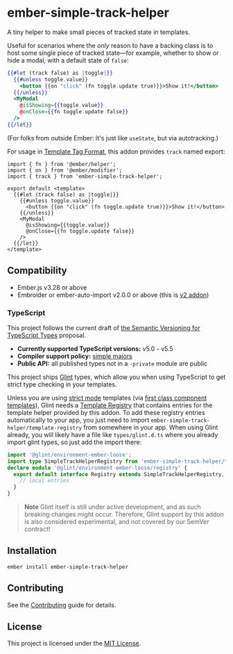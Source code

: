 ember-simple-track-helper
==============================================================================

A tiny helper to make small pieces of tracked state in templates.

Useful for scenarios where the *only* reason to have a backing class is to host some single piece of tracked state—for example, whether to show or hide a modal, with a default state of `false`:

```hbs
{{#let (track false) as |toggle|}}
  {{#unless toggle.value}}
    <button {{on "click" (fn toggle.update true)}}>Show it!</button>
  {{/unless}}
  <MyModal
    @isShowing={{toggle.value}}
    @onClose={{fn toggle.update false}}
  />
{{/let}}
```

(For folks from outside Ember: it's just like `useState`, but via autotracking.)

For usage in [Template Tag Format](https://guides.emberjs.com/release/components/template-tag-format/),
this addon provides `track` named export:

```gjs
import { fn } from '@ember/helper';
import { on } from '@ember/modifier';
import { track } from 'ember-simple-track-helper';

export default <template>
  {{#let (track false) as |toggle|}}
    {{#unless toggle.value}}
      <button {{on "click" (fn toggle.update true)}}>Show it!</button>
    {{/unless}}
    <MyModal
      @isShowing={{toggle.value}}
      @onClose={{fn toggle.update false}}
    />
  {{/let}}
</template>
```

Compatibility
------------------------------------------------------------------------------

* Ember.js v3.28 or above
* Embroider or ember-auto-import v2.0.0 or above (this is [v2 addon](https://emberjs.github.io/rfcs/0507-embroider-v2-package-format.html))

### TypeScript

This project follows the current draft of [the Semantic Versioning for TypeScript Types][semver] proposal.

- **Currently supported TypeScript versions:** v5.0 - v5.5
- **Compiler support policy:** [simple majors][sm]
- **Public API:** all published types not in a `-private` module are public

[semver]: https://github.com/tracked-tools/ember-rfcs/blob/semver-for-ts/text/0730-semver-for-ts.md
[sm]: https://github.com/tracked-tools/ember-rfcs/blob/semver-for-ts/text/0730-semver-for-ts.md#simple-majors

This project ships [Glint](https://github.com/typed-ember/glint) types,
 which allow you when using TypeScript to get strict type checking in your templates.

 Unless you are using [strict mode](http://emberjs.github.io/rfcs/0496-handlebars-strict-mode.html) templates
 (via [first class component templates](http://emberjs.github.io/rfcs/0779-first-class-component-templates.html)),
 Glint needs a [Template Registry](https://typed-ember.gitbook.io/glint/using-glint/ember/template-registry)
 that contains entries for the template helper provided by this addon.
 To add these registry entries automatically to your app, you just need to import `ember-simple-track-helper/template-registry`
 from somewhere in your app. When using Glint already, you will likely have a file like
 `types/glint.d.ts` where you already import glint types, so just add the import there:

 ```ts
 import '@glint/environment-ember-loose';
 import type SimpleTrackHelperRegistry from 'ember-simple-track-helper/template-registry';
 declare module '@glint/environment-ember-loose/registry' {
   export default interface Registry extends SimpleTrackHelperRegistry, /* other addon registries */ {
     // local entries
   }
 }
 ```

 > **Note** Glint itself is still under active development, and as such breaking changes might occur.
 > Therefore, Glint support by this addon is also considered experimental, and not covered by our SemVer contract!

Installation
------------------------------------------------------------------------------

```
ember install ember-simple-track-helper
```


Contributing
------------------------------------------------------------------------------

See the [Contributing](CONTRIBUTING.md) guide for details.


License
------------------------------------------------------------------------------

This project is licensed under the [MIT License](LICENSE.md).
